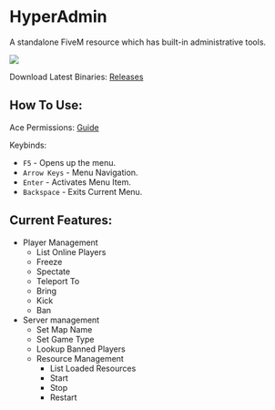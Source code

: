 # HyperAdmin
A standalone FiveM resource which has built-in administrative tools.

![](https://i.imgur.com/SEEf1vv.png)

Download Latest Binaries: [Releases](https://github.com/MoosheTV/HyperAdmin/releases)

## How To Use:
Ace Permissions: [Guide](https://github.com/MoosheTV/HyperAdmin/wiki/Ace-Permissions)

Keybinds:
- `F5` - Opens up the menu.
- `Arrow Keys` - Menu Navigation.
- `Enter` - Activates Menu Item.
- `Backspace` - Exits Current Menu.

## Current Features:
- Player Management
  - List Online Players
  - Freeze
  - Spectate
  - Teleport To
  - Bring
  - Kick
  - Ban
- Server management
  - Set Map Name
  - Set Game Type
  - Lookup Banned Players
  - Resource Management
    - List Loaded Resources
    - Start
    - Stop
    - Restart
 
